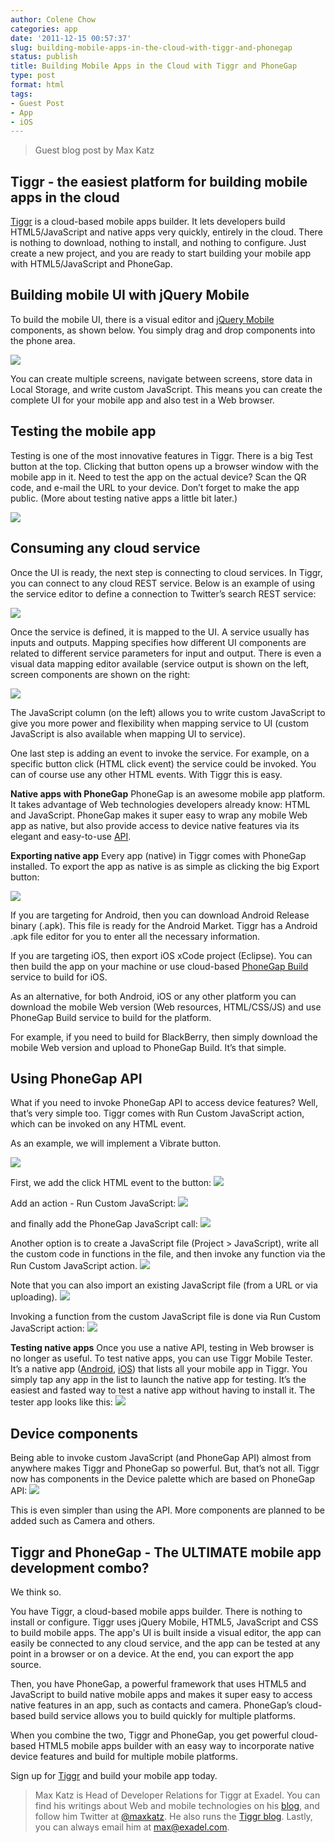 ```yaml
---
author: Colene Chow
categories: app
date: '2011-12-15 00:57:37'
slug: building-mobile-apps-in-the-cloud-with-tiggr-and-phonegap
status: publish
title: Building Mobile Apps in the Cloud with Tiggr and PhoneGap
type: post
format: html
tags:
- Guest Post
- App
- iOS
---
```


> Guest blog post by Max Katz

## Tiggr - the easiest platform for building mobile apps in the cloud

[Tiggr](http://gotiggr.com) is a cloud-based mobile apps builder. It lets developers build HTML5/JavaScript and native apps very quickly, entirely in the cloud. There is nothing to download, nothing to install, and nothing to configure. Just create a new project, and you are ready to start building your mobile app with HTML5/JavaScript and PhoneGap.

## Building mobile UI with jQuery Mobile

To build the mobile UI, there is a visual editor and [jQuery Mobile](http://jquerymobile.com) components, as shown below. You simply drag and drop components into the phone area.

![](/assets/tiggr2/pg_visualeditor.png)

You can create multiple screens, navigate between screens, store data in Local Storage, and write custom JavaScript. This means you can create the complete UI for your mobile app and also test in a Web browser.

## Testing the mobile app

Testing is one of the most innovative features in Tiggr. There is a big Test button at the top. Clicking that button opens up a browser window with the mobile app in it. Need to test the app on the actual device? Scan the QR code, and e-mail the URL to your device. Don’t forget to make the app public. (More about testing native apps a little bit later.)

![](/assets/tiggr2/pg_test.png)

## Consuming any cloud service

Once the UI is ready, the next step is connecting to cloud services. In Tiggr, you can connect to any cloud REST service. Below is an example of using the service editor to define a connection to Twitter’s search REST service:

![](/assets/tiggr2/pg_restservice_url.png)

Once the service is defined, it is mapped to the UI. A service usually has inputs and outputs. Mapping specifies how different UI components are related to different service parameters for input and output. There is even a visual data mapping editor available (service output is shown on the left, screen components are shown on the right:

![](/assets/tiggr2/pg_mapping.png)

The JavaScript column (on the left) allows you to write custom JavaScript to give you more power and flexibility when mapping service to UI (custom JavaScript is also available when mapping UI to service).

One last step is adding an event to invoke the service. For example, on a specific button click (HTML click event) the service could be invoked. You can of course use any other HTML events. With Tiggr this is easy.

**Native apps with PhoneGap** PhoneGap is an awesome mobile app platform. It takes advantage of Web technologies developers already know: HTML and JavaScript. PhoneGap makes it super easy to wrap any mobile Web app as native, but also provide access to device native features via its elegant and easy-to-use [API](http://docs.phonegap.com/en/1.2.0/index.html).

**Exporting native app** Every app (native) in Tiggr comes with PhoneGap installed. To export the app as native is as simple as clicking the big Export button:

![](/assets/tiggr2/pg_export.png)

If you are targeting for Android, then you can download Android Release binary (.apk). This file is ready for the Android Market. Tiggr has a Android .apk file editor for you to enter all the necessary information.

If you are targeting iOS, then export iOS xCode project (Eclipse). You can then build the app on your machine or use cloud-based [PhoneGap Build](http://build.phonegap.com) service to build for iOS.

As an alternative, for both Android, iOS or any other platform you can download the mobile Web version (Web resources, HTML/CSS/JS) and use PhoneGap Build service to build for the platform.

For example, if you need to build for BlackBerry, then simply download the mobile Web version and upload to PhoneGap Build. It’s that simple.

## Using PhoneGap API

What if you need to invoke PhoneGap API to access device features? Well, that’s very simple too. Tiggr comes with Run Custom JavaScript action, which can be invoked on any HTML event.

As an example, we will implement a Vibrate button.

![](/assets/tiggr2/pg_app_buttons.png)

First, we add the click HTML event to the button: ![](/assets/tiggr2/pg_clickevent.png)

Add an action - Run Custom JavaScript: ![](/assets/tiggr2/pg_runcustomjs.png)

and finally add the PhoneGap JavaScript call: ![](/assets/tiggr2/pg_runcustomjs_editor.png)

Another option is to create a JavaScript file (Project > JavaScript), write all the custom code in functions in the file, and then invoke any function via the Run Custom JavaScript action. ![](/assets/tiggr2/pg_createjs.png)

Note that you can also import an existing JavaScript file (from a URL or via uploading). ![](/assets/tiggr2/pg_js_file.png)

Invoking a function from the custom JavaScript file is done via Run Custom JavaScript action: ![](/assets/tiggr2/pg_runcustomjs_location.png)

**Testing native apps** Once you use a native API, testing in Web browser is no longer as useful. To test native apps, you can use Tiggr Mobile Tester. It’s a native app ([Android](https://market.android.com/details?id=com.exadel.tiggr.projectlist.), [iOS](http://exadel.org/tiggrmobiletester)) that lists all your mobile app in Tiggr. You simply tap any app in the list to launch the native app for testing. It’s the easiest and fasted way to test a native app without having to install it. The tester app looks like this: ![](/assets/tiggr2/pg_tiggrmobiletester_1.png)

## Device components

Being able to invoke custom JavaScript (and PhoneGap API) almost from anywhere makes Tiggr and PhoneGap so powerful. But, that’s not all. Tiggr now has components in the Device palette which are based on PhoneGap API: ![](/assets/tiggr2/pg_device.png)

This is even simpler than using the API. More components are planned to be added such as Camera and others.

## Tiggr and PhoneGap - The ULTIMATE mobile app development combo?

We think so.

You have Tiggr, a cloud-based mobile apps builder. There is nothing to install or configure. Tiggr uses jQuery Mobile, HTML5, JavaScript and CSS to build mobile apps. The app's UI is built inside a visual editor, the app can easily be connected to any cloud service, and the app can be tested at any point in a browser or on a device. At the end, you can export the app source.

Then, you have PhoneGap, a powerful framework that uses HTML5 and JavaScript to build native mobile apps and makes it super easy to access native features in an app, such as contacts and camera. PhoneGap’s cloud-based build service allows you to build quickly for multiple platforms.

When you combine the two, Tiggr and PhoneGap, you get powerful cloud-based HTML5 mobile apps builder with an easy way to incorporate native device features and build for multiple mobile platforms.

Sign up for [Tiggr](http://gotiggr.com) and build your mobile app today.

> Max Katz is Head of Developer Relations for Tiggr at Exadel. You can find his writings about Web and mobile technologies on his [blog](http://mkblog.exadel.com), and follow him Twitter at [@maxkatz](http://twitter.com/maxkatz). He also runs the [Tiggr blog](http://blog.gotiggr.com). Lastly, you can always email him at [max@exadel.com](mailto:max@exadel.com).
